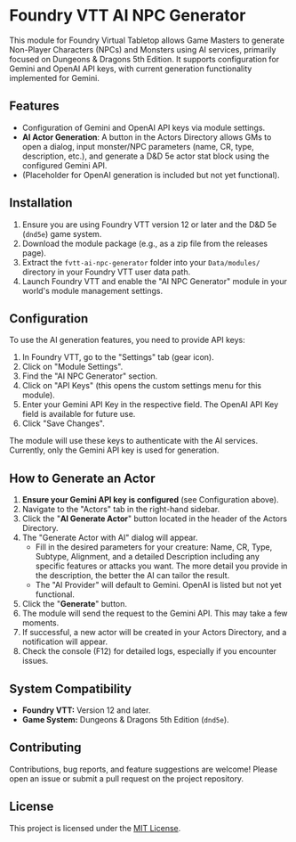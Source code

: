 # Foundry VTT AI NPC Generator

This module for Foundry Virtual Tabletop allows Game Masters to generate Non-Player Characters (NPCs) and Monsters using AI services, primarily focused on Dungeons & Dragons 5th Edition. It supports configuration for Gemini and OpenAI API keys, with current generation functionality implemented for Gemini.

## Features

*   Configuration of Gemini and OpenAI API keys via module settings.
*   **AI Actor Generation**: A button in the Actors Directory allows GMs to open a dialog, input monster/NPC parameters (name, CR, type, description, etc.), and generate a D&D 5e actor stat block using the configured Gemini API.
*   (Placeholder for OpenAI generation is included but not yet functional).

## Installation

1.  Ensure you are using Foundry VTT version 12 or later and the D&D 5e (`dnd5e`) game system.
2.  Download the module package (e.g., as a zip file from the releases page).
3.  Extract the `fvtt-ai-npc-generator` folder into your `Data/modules/` directory in your Foundry VTT user data path.
4.  Launch Foundry VTT and enable the "AI NPC Generator" module in your world's module management settings.

## Configuration

To use the AI generation features, you need to provide API keys:

1.  In Foundry VTT, go to the "Settings" tab (gear icon).
2.  Click on "Module Settings".
3.  Find the "AI NPC Generator" section.
4.  Click on "API Keys" (this opens the custom settings menu for this module).
5.  Enter your Gemini API Key in the respective field. The OpenAI API Key field is available for future use.
6.  Click "Save Changes".

The module will use these keys to authenticate with the AI services. Currently, only the Gemini API key is used for generation.

## How to Generate an Actor

1.  **Ensure your Gemini API key is configured** (see Configuration above).
2.  Navigate to the "Actors" tab in the right-hand sidebar.
3.  Click the "**AI Generate Actor**" button located in the header of the Actors Directory.
4.  The "Generate Actor with AI" dialog will appear.
    *   Fill in the desired parameters for your creature: Name, CR, Type, Subtype, Alignment, and a detailed Description including any specific features or attacks you want. The more detail you provide in the description, the better the AI can tailor the result.
    *   The "AI Provider" will default to Gemini. OpenAI is listed but not yet functional.
5.  Click the "**Generate**" button.
6.  The module will send the request to the Gemini API. This may take a few moments.
7.  If successful, a new actor will be created in your Actors Directory, and a notification will appear.
8.  Check the console (F12) for detailed logs, especially if you encounter issues.

## System Compatibility

*   **Foundry VTT:** Version 12 and later.
*   **Game System:** Dungeons & Dragons 5th Edition (`dnd5e`).

## Contributing

Contributions, bug reports, and feature suggestions are welcome! Please open an issue or submit a pull request on the project repository.

## License

This project is licensed under the [MIT License](LICENSE).
